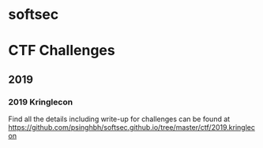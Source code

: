 # softsec

# CTF Challenges
## 2019
### 2019 Kringlecon
Find all the details including write-up for challenges can be found at https://github.com/psinghbh/softsec.github.io/tree/master/ctf/2019.kringlecon
